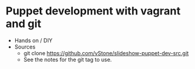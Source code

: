<!SLIDE>

# Puppet development with vagrant and git

* Hands on / DIY
* Sources 
  * git clone https://github.com/vStone/slideshow-puppet-dev-src.git
  * See the notes for the git tag to use.

